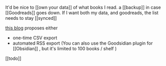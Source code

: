 It'd be nice to [[own your data]] of what books I read. 
a [[backup]] in case [[Goodreads]] goes down.
If I want both my data, and goodreads, the list needs to stay [[synced]]

[this blog](https://brainbaking.com/post/2021/11/exporting-goodreads-to-obsidian/) proposes either
- one-time CSV export 
- automated RSS export (You can also use the Goodsidian plugin for [[Obsidian]] , but it's limited to 100 books / shelf )

[[todo]]